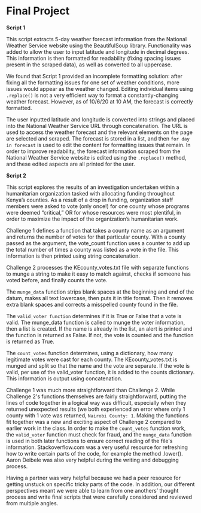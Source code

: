 # Final Project

**Script 1**

This script extracts 5-day weather forecast information from the National Weather Service website using the BeautifulSoup library. Functionality was added to allow the user to input latitude and longitude in decimal degrees. This information is then formatted for readability (fixing spacing issues present in the scraped data), as well as converted to all uppercase.

We found that Script 1 provided an incomplete formatting solution: after fixing all the formatting issues for one set of weather conditions, more issues would appear as the weather changed. Editing individual items using  ```.replace()``` is not a very efficient way to format a constantly-changing weather forecast. However, as of 10/6/20 at 10 AM, the forecast is correctly formatted.

The user inputted latitude and longitude is converted into strings and placed into the National Weather Service URL through concatenation. The URL is used to access the weather forecast and the relevant elements on the page are selected and scraped. The forecast is stored in a list, and then ```for day in forecast``` is used to edit the content for formatting issues that remain. In order to improve readability, the forecast information scraped from the National Weather Service website is edited using the ```.replace()``` method, and these edited aspects are all printed for the user.

**Script 2**

This script explores the results of an investigation undertaken within a humanitarian organization tasked with allocating funding throughout Kenya’s counties. As a result of a drop in funding, organization staff members were asked to vote (only once!) for one county whose programs were deemed “critical,” OR for whose resources were most plentiful, in order to maximize the impact of the organization’s humanitarian work. 

Challenge 1 defines a function that takes a county name as an argument and returns the number of votes for that particular county. With a county passed as the argument, the vote_count function uses a counter to add up the total number of times a county was listed as a vote in the file. This information is then printed using string concatenation.

Challenge 2 processes the KEcounty_votes.txt file with separate functions to munge a string to make it easy to match against, checks if someone has voted before, and finally counts the vote.

The ```munge_data``` function strips blank spaces at the beginning and end of the datum, makes all text lowercase, then puts it in title format. Then it removes extra blank spaces and corrects a misspelled county found in the file.

The ```valid_voter function``` determines if it is True or False that a vote is valid. The munge_data function is called to munge the voter information, then a list is created. If the name is already in the list, an alert is printed and the function is returned as False. If not, the vote is counted and the function is returned as True.

The ```count_votes``` function determines, using a dictionary, how many legitimate votes were cast for each county. The KEcounty_votes.txt is munged and split so that the name and the vote are separate. If the vote is valid, per use of the valid_voter function, it is added to the counts dictionary. This information is output using concatenation. 

Challenge 1 was much more straightforward than Challenge 2. While Challenge 2's functions themselves are fairly straightforward, putting the lines of code together in a logical way was difficult, especially when they returned unexpected results (we both experienced an error where only 1 county with 1 vote was returned, ```Nairobi County: 1```.
Making the functions fit together was a new and exciting aspect of Challenge 2 compared to earlier work in the class. In order to make the ```count_votes``` function work, the ```valid_voter``` function must check for fraud, and the ```munge_data``` function is used in both later functions to ensure correct reading of the file's information.
Stackoverflow.com was a very useful resource for refreshing how to write certain parts of the code, for example the method .lower(). Aaron Deibele was also very helpful during the writing and debugging process.

 Having a partner was very helpful because we had a peer resource for getting unstuck on specific tricky parts of the code. In addition, our different perspectives meant we were able to learn from one anothers’ thought process and write final scripts that were carefully considered and reviewed from multiple angles. 

